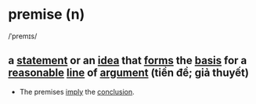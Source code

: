 # premise (n)

/ˈpremɪs/

## a [statement](../s/statement-n.md#something-that-you-say-or-write-that-gives-information-or-an-opinion-câu-câu-lệnh-mệnh-đề) or an [idea](../i/idea-n.md#a-plan-thought-or-suggestion-especially-about-what-to-do-in-a-particular-situation-ý-tưởng-kế-hoạch-đề-nghị) that [forms](../f/form-v.md#form-something---to-have-an-influence-on-the-way-that-something-develops-hình-thành) the [basis](../b/basis-n.md#the-important-facts-ideas-or-events-that-support-something-and-that-it-can-develop-from-cơ-sở) for a [reasonable](../r/reasonable-adj.md#acceptable-and-appropriate-in-a-particular-situation-hợp-lý) [line](../l/line-n.md#a-method-or-way-of-doing-or-thinking-about-something-hướng-cách) of [argument](../a/argument-n.md#a-reason-or-set-of-reasons-that-somebody-uses-to-show-that-something-is-true-or-correct-lập-luận) (tiền đề; giả thuyết)

- The premises [imply](../i/imply-v.md#imply-something---to-make-something-necessary-in-order-to-be-successful-dẫn-đến-đưa-đến) the [conclusion](../c/conclusion-n.md#something-that-you-decide-when-you-have-thought-about-all-the-information-connected-with-the-situation-kết-luận).